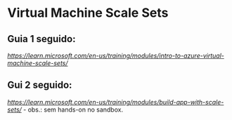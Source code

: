 # Virtual Machine Scale Sets

## Guia 1 seguido:
_https://learn.microsoft.com/en-us/training/modules/intro-to-azure-virtual-machine-scale-sets/_

## Gui 2 seguido:
_https://learn.microsoft.com/en-us/training/modules/build-app-with-scale-sets/_ - obs.: sem hands-on no sandbox.

